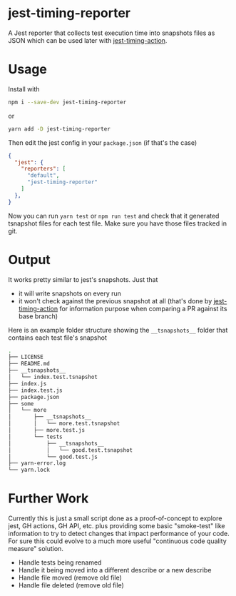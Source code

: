 # jest-timing-reporter

A Jest reporter that collects test execution time into snapshots files as JSON which can be used later with [jest-timing-action](https://github.com/javierfernandes/jest-timing-action).

# Usage

Install with

```bash
npm i --save-dev jest-timing-reporter
```

or 

```bash
yarn add -D jest-timing-reporter
```

Then edit the jest config in your `package.json` (if that's the case)

```json
{
  "jest": {
    "reporters": [
      "default",
      "jest-timing-reporter"
    ]
  },
}
```

Now you can run `yarn test` or `npm run test` and check that it generated tsnapshot files for each test file.
Make sure you have those files tracked in git.

# Output

It works pretty similar to jest's snapshots. Just that
* it will write snapshots on every run
* it won't check against the previous snapshot at all (that's done by [jest-timing-action](https://github.com/javierfernandes/jest-timing-action) for information purpose when comparing a PR against its base branch)
  
Here is an example folder structure showing the `__tsnapshots__` folder that contains each test file's snapshot

```bash
.
├── LICENSE
├── README.md
├── __tsnapshots__
│   └── index.test.tsnapshot
├── index.js
├── index.test.js
├── package.json
├── some
│   └── more
│       ├── __tsnapshots__
│       │   └── more.test.tsnapshot
│       ├── more.test.js
│       └── tests
│           ├── __tsnapshots__
│           │   └── good.test.tsnapshot
│           └── good.test.js
├── yarn-error.log
└── yarn.lock
```

# Further Work

Currently this is just a small script done as a proof-of-concept to explore jest, GH actions, GH API, etc. plus providing some basic "smoke-test" like information to try to detect changes that impact performance of your code.
For sure this could evolve to a much more useful "continuous code quality measure" solution.

* Handle tests being renamed
* Handle it being moved into a different describe or a new describe
* Handle file moved (remove old file)
* Handle file deleted (remove old file)